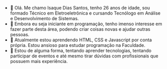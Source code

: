- 👋 Olá. Me chamo Isaque Dias Santos, tenho 26 anos de idade, sou formado Técnico em Eletroeletrônica e cursando Tecnólogo em Análise e Desenvolvimento de Sistemas.
- 👀 Embora eu seja iniciante em programação, tenho imenso interesse em fazer parte desta área, podendo criar coisas novas e ajudar outras pessoas.
- 🌱 Atualmente estou aprendendo HTML, CSS e Javascript por conta própria. Estou ansioso para estudar programação na Faculdade.
- 💞️ Estou de alguma forma, tentando aprender tecnologias, tentando participar de eventos e até mesmo tirar dúvidas com profissionais que possuem mais experiência.

